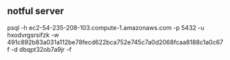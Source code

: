 ## notful server


psql -h ec2-54-235-208-103.compute-1.amazonaws.com -p 5432 -u hxodvrgsrsifzk -w 491c892b83a031a112be78fecd622bca752e745c7a0d2068fcaa8188c1a0c67f -d dbqpt32ob7a9jr -f 